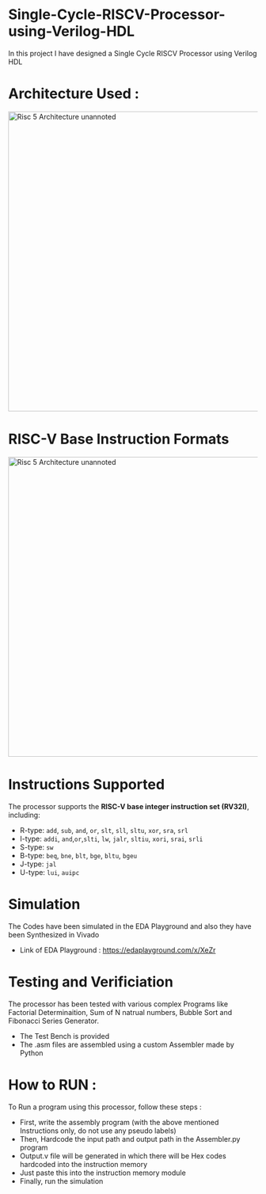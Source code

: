 # Single-Cycle-RISCV-Processor-using-Verilog-HDL
In this project I have designed a Single Cycle RISCV Processor using Verilog HDL
# Architecture Used :
<img width="606" alt="Risc 5 Architecture unannoted" src="https://github.com/user-attachments/assets/5759f1d1-4b0b-46fd-95f2-586a722ba84f" />

# RISC-V Base Instruction Formats 
<img width="606" alt="Risc 5 Architecture unannoted" src="https://github.com/user-attachments/assets/3016bb93-3bf9-4e93-b371-1e19e48669f2" />

# Instructions Supported
 The processor supports the **RISC-V base integer instruction set (RV32I)**, including:  
 - R-type: `add`, `sub`, `and`, `or`, `slt`, `sll`, `sltu`, `xor`, `sra`, `srl`
 - I-type: `addi`, `and`,`or`,`slti`, `lw`, `jalr`, `sltiu`, `xori`, `srai`, `srli`
 - S-type: `sw`  
 - B-type: `beq`, `bne`, `blt`, `bge`, `bltu`, `bgeu`  
 - J-type: `jal`
 - U-type: `lui`, `auipc`

# Simulation 
 The Codes have been simulated in the EDA Playground and also they have been Synthesized in Vivado
 - Link of EDA Playground : https://edaplayground.com/x/XeZr

# Testing and Verificiation 
 The processor has been tested with various complex Programs like Factorial Determinaition, Sum of N natrual numbers, Bubble Sort and Fibonacci Series Generator.
 - The Test Bench is provided
 - The .asm files are assembled using a custom Assembler made by Python
# How to RUN :
To Run a program using this processor, follow these steps : 
 - First, write the assembly program (with the above mentioned Instructions only, do not use any pseudo labels)
 - Then, Hardcode the input path and output path in the Assembler.py program
 - Output.v file will be generated in which there will be Hex codes hardcoded into the instruction memory
 - Just paste this into the instruction memory module
 - Finally, run the simulation

